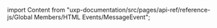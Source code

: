 
import Content from "uxp-documentation/src/pages/api-ref/reference-js/Global Members/HTML Events/MessageEvent";

<Content query="product=xd"/>
